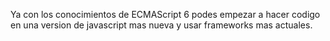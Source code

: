 Ya con los conocimientos de ECMAScript 6 podes empezar a hacer codigo en una version de javascript mas nueva y usar frameworks mas actuales.